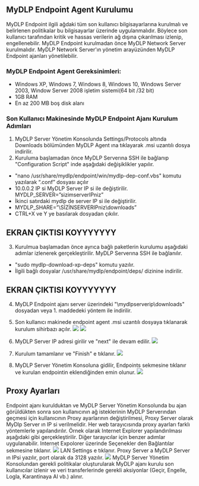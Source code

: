 ## MyDLP Endpoint Agent Kurulumu
MyDLP Endpoint ilgili ağdaki tüm son kullanıcı bilgisayarlarına kurulmalı ve belirlenen politikalar bu bilgisayarlar üzerinde uygulanmalıdır. Böylece son kullanıcı tarafından kritik ve hassas verilerin ağ dışına çıkarılması izlenip, engellenebilir.
MyDLP Endpoint kurulmadan önce MyDLP Network Server kurulmalıdır. MyDLP Network Server'ın yönetim arayüzünden MyDLP Endpoint ajanları yönetilebilir. 
### MyDLP Endpoint Agent Gereksinimleri:
* Windows XP, Windows 7, Windows 8, Windows 10, Windows Server 2003, Window Server 2008 işletim sistemi(64 bit /32 bit)
* 1GB RAM
* En az 200 MB boş disk alanı 

### Son Kullanıcı Makinesinde MyDLP Endpoint Ajanı Kurulum Adımları

1. MyDLP Server Yönetim Konsolunda Settings/Protocols altında Downloads bölümünden MyDLP Agent ına tıklayarak .msi uzantılı dosya indirilir.
2. Kuruluma başlamadan önce MyDLP Serverına SSH ile bağlanıp "Configuration Script" inde aşağıdaki değişiklikler yapılır.

  * "nano /usr/share/mydlp/endpoint/win/mydlp-dep-conf.vbs" komutu yazılarak “.conf” dosyası açılır
  * 10.0.0.2 IP si MyDLP Server IP si ile değiştirilir.  MYDLP_SERVER=”sizimserverIPniz”
  * İkinci satırdaki mydlp de server IP si ile değiştirilir. 
  * MYDLP_SHARE=”\\SİZİNSERVERIPniz\downloads”
  * CTRL+X ve Y ye basılarak dosyadan çıkılır. 

## **EKRAN ÇIKTISI KOYYYYYYY**
3. Kurulmua başlamadan önce ayrıca bağlı paketlerin kurulumu aşağıdaki adımlar izlenerek gerçekleştirilir.
MyDLP Serverına SSH ile bağlanılır.

  * "sudo mydlp-download-xp-deps" komutu yazılır.
  * İlgili bağlı dosyalar /usr/share/mydlp/endpoint/deps/ dizinine indirilir.

## **EKRAN ÇIKTISI KOYYYYYYY**

4. MyDLP Endpoint ajanı server üzerindeki "\\mydlpserverip\downloads" dosyadan veya 1. maddedeki yöntem ile indirilir.

5. Son kullanıcı makinede endpoint agent .msi uzantılı dosyaya tıklanarak kurulum sihirbazı açılır.
![](https://cloud.githubusercontent.com/assets/20702065/17460715/d84371e0-5c7a-11e6-9e1b-262a28f2b7d8.png)
![](https://cloud.githubusercontent.com/assets/20702065/17460716/dc2fa6e8-5c7a-11e6-94c7-71eb542529de.png)
6. MyDLP Server IP adresi girilir ve "next" ile devam edilir.
![](https://cloud.githubusercontent.com/assets/20702065/17460717/de8f03de-5c7a-11e6-9a4b-600ddfe5c7ba.png)
7. Kurulum tamamlanır ve "Finish" e tıklanır.
![](https://cloud.githubusercontent.com/assets/20702065/17460723/fb53d6c0-5c7a-11e6-9040-ff4d3a35b8ba.png)
8. MyDLP Server Yönetim Konsoluna gidilir, Endpoints sekmesine tıklanır ve kurulan endpointin eklendiğinden emin olunur.
![](https://cloud.githubusercontent.com/assets/20702065/17460731/1375fc7e-5c7b-11e6-9795-1ead1fd2943e.png)

## Proxy Ayarları
Endpoint ajanı kurulduktan ve MyDLP Server Yönetim Konsolunda bu ajan görüldükten sonra son kullanıcının ağ isteklerinin MyDLP Serverından geçmesi için kullanıcının Proxy ayarlarının değiştirilmesi, Proxy Server olarak MyDlp Server ın IP si verilmelidir.
Her web tarayıcısında proxy ayarları farklı yöntemlerle yapılandırılır. Örnek olarak Internet Explorer yapılandırılması aşağıdaki gibi gerçekleştirilir. Diğer tarayıcılar için benzer adımlar uygulanabilir.
Internet Expolorer üzerinde Seçenekler den Bağlantılar sekmesine tıklanır.
![](https://cloud.githubusercontent.com/assets/20702065/17460733/1a394df4-5c7b-11e6-80e0-82ae436c0a31.png)
LAN Settings e tıklanır.
Proxy Server a MyDLP Server ın IPsi yazılır, port olarak da 3128 yazılır. 
![](https://cloud.githubusercontent.com/assets/20702065/17460734/1d063592-5c7b-11e6-9347-a1cbd080889f.png)
MyDLP Server Yönetim Konsolundan gerekli politikalar oluşturularak MyDLP ajanı kurulu son kullanıcılar izlenir ve veri transferlerinde gerekli aksiyonlar (Geçir, Engelle, Logla, Karantinaya Al vb.) alınır.

